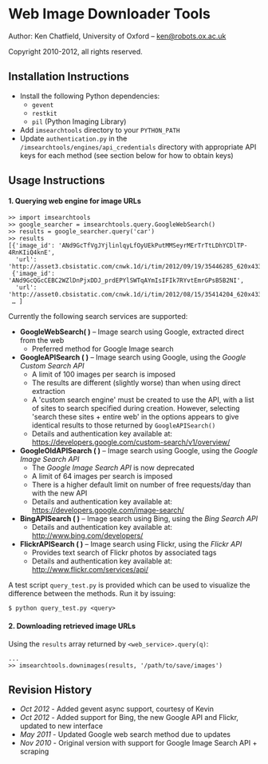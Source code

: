 Web Image Downloader Tools
============================================

Author: Ken Chatfield, University of Oxford – <ken@robots.ox.ac.uk>

Copyright 2010-2012, all rights reserved.

Installation Instructions
-------------------------
 + Install the following Python dependencies:
     - `gevent`
     - `restkit`
     - `pil` (Python Imaging Library)
 + Add `imsearchtools` directory to your `PYTHON_PATH`
 + Update `authentication.py` in the `/imsearchtools/engines/api_credentials` directory
   with appropriate API keys for each method (see section below for how to obtain keys)
   
Usage Instructions
------------------

#### 1. Querying web engine for image URLs

    >> import imsearchtools
    >> google_searcher = imsearchtools.query.GoogleWebSearch()
    >> results = google_searcher.query('car')
    >> results
    [{'image_id': 'ANd9GcTfVgJYjlinlqyLfOyUEkPutMMSeyrMErTrTtLDhYCDlTP-4RnKIiQ4knE',
      'url': 'http://asset3.cbsistatic.com/cnwk.1d/i/tim/2012/09/19/35446285_620x433.jpg'},
     {'image_id': 'ANd9GcQGcCEBC2WZlDnPjxDDJ_prdEPYlSWTqAYmIsIFIk7RYvtEmrGPsB5B2NI',
      'url': 'http://asset0.cbsistatic.com/cnwk.1d/i/tim/2012/08/15/35414204_620x433.jpg'},
     … ]
     
Currently the following search services are supported:

 + **GoogleWebSearch( )** – Image search using Google, extracted direct from the web
     - Preferred method for Google Image search
 + **GoogleAPISearch ( )** – Image search using Google, using the *Google Custom Search API*
     - A limit of 100 images per search is imposed
     - The results are different (slightly worse) than when using direct extraction
     - A 'custom search engine' must be created to use the API, with a list of sites to
       search specified during creation. However, selecting 'search these sites + entire
       web' in the options appears to give identical results to those returned by
       `GoogleAPISearch()`
     - Details and authentication key available at:
       <https://developers.google.com/custom-search/v1/overview/>
 + **GoogleOldAPISearch ( )** – Image search using Google, using the *Google Image Search API*
     - The *Google Image Search API* is now deprecated
     - A limit of 64 images per search is imposed
     - There is a higher default limit on number of free requests/day than with the
       new API
     - Details and authentication key available at:
       <https://developers.google.com/image-search/>
 + **BingAPISearch ( )** – Image search using Bing, using the *Bing Search API*
     - Details and authentication key available at:
       <http://www.bing.com/developers/>
 + **FlickrAPISearch ( )** – Image search using Flickr, using the *Flickr API*
     - Provides text search of Flickr photos by associated tags
     - Details and authentication key available at:
       <http://www.flickr.com/services/api/>
       
A test script `query_test.py` is provided which can be used to visualize the difference
between the methods. Run it by issuing:

    $ python query_test.py <query>

#### 2. Downloading retrieved image URLs

Using the `results` array returned by `<web_service>.query(q)`:

    ...
    >> imsearchtools.downimages(results, '/path/to/save/images')
    
Revision History
----------------

 + *Oct 2012* - Added gevent async support, courtesy of Kevin
 + *Oct 2012* - Added support for Bing, the new Google API and Flickr, updated to
                new interface
 + *May 2011* - Updated Google web search method due to updates
 + *Nov 2010* - Original version with support for Google Image Search API + scraping
 